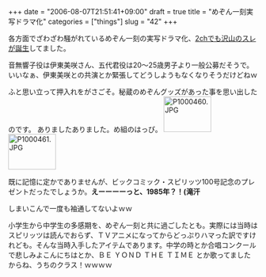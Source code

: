 +++
date = "2006-08-07T21:51:41+09:00"
draft = true
title = "めぞん一刻実写ドラマ化"
categories = ["things"]
slug = "42"
+++

各方面でざわざわ騒がれているめぞん一刻の実写ドラマ化、<a href="http://ttsearch.net/s.cgi?o=r&k=%2582%25DF%2582%25BC%2582%25F1%2588%25EA%258D%258F+%2583h%2583%2589%2583%257D">2chでも沢山のスレが誕生</a>してました。

音無響子役は伊東美咲さん、五代君役は20～25歳男子より一般公募だそうで。
いいなぁ、伊東美咲との共演とか緊張してどうしようもなくなりそうだけどねｗ

ふと思い立って押入れをがさごそ。秘蔵のめぞんグッズがあった事を思い出したのです。
ありましたありました。め組のはっぴ。
<a href="/images/2006/08/P1000460.JPG" onclick="ps_imagemanager_popup(this.href,'P1000460.JPG','600','450');return true" onfocus="this.blur()"	 ><img src="/images/2006/08/P1000460.JPG" alt="P1000460.JPG" title="P1000460.JPG" width="96" height="72" border="0" /></a>
<a href="/images/2006/08/P1000461.JPG" onclick="ps_imagemanager_popup(this.href,'P1000461.JPG','600','450');return true" onfocus="this.blur()"	 ><img src="/images/2006/08/P1000461.JPG" alt="P1000461.JPG" title="P1000461.JPG" width="96" height="72" border="0" /></a>

既に記憶に定かでありませんが、ビックコミック・スピリッツ100号記念のプレゼントだったでしょうか。<strong>えーーーーっと、1985年？！(滝汗</strong>

しまいこんで一度も袖通してないよｗｗ


小学生から中学生の多感期を、めぞん一刻と共に過ごしたとも。実際には当時はスピリッツは読んでおらず、ＴＶアニメになってからどっぷりハマった訳ですけれども。そんな当時入手したアイテムであります。中学の時とか合唱コンクールで悲しみよこんにちはとか、ＢＥ ＹＯＮＤ ＴＨＥ ＴＩＭＥ とか歌ってましたからね、うちのクラス！ｗｗｗｗ
